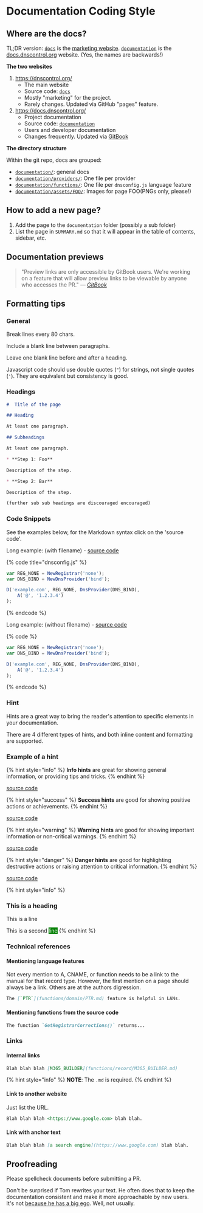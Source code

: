 # Documentation Coding Style

## Where are the docs?

TL;DR version: [`docs`](https://github.com/StackExchange/dnscontrol/tree/master/docs) is the [marketing website](https://dnscontrol.org). [`documentation`](https://github.com/StackExchange/dnscontrol/tree/master/documentation) is the [docs.dnscontrol.org](https://docs.dnscontrol.org/) website. (Yes, the names are backwards!)

**The two websites**

1. <https://dnscontrol.org/>
   * The main website
   * Source code: [`docs`](https://github.com/StackExchange/dnscontrol/tree/master/docs)
   * Mostly "marketing" for the project.
   * Rarely changes.  Updated via GitHub "pages" feature.
2. <https://docs.dnscontrol.org/>
   * Project documentation
   * Source code: [`documentation`](https://github.com/StackExchange/dnscontrol/tree/master/documentation)
   * Users and developer documentation
   * Changes frequently.  Updated via [GitBook](https://www.gitbook.com/)

**The directory structure**

Within the git repo, docs are grouped:

* [`documentation/`](https://github.com/StackExchange/dnscontrol/tree/master/documentation): general docs
* [`documentation/providers/`](https://github.com/StackExchange/dnscontrol/tree/master/documentation/providers/): One file per provider
* [`documentation/functions/`](https://github.com/StackExchange/dnscontrol/tree/master/documentation/functions/): One file per `dnsconfig.js` language feature
* [`documentation/assets/FOO/`](https://github.com/StackExchange/dnscontrol/tree/master/documentation/assets/): Images for page FOO(PNGs only, please!)

## How to add a new page?

1. Add the page to the `documentation` folder (possibly a sub folder)
2. List the page in `SUMMARY.md` so that it will appear in the table of contents, sidebar, etc.

## Documentation previews

> "Preview links are only accessible by GitBook users. We're working on a feature that will allow preview links to be viewable by anyone who accesses the PR." — _[GitBook](https://docs.gitbook.com/product-tour/git-sync/github-pull-request-preview#how-to-access-preview-links)_

## Formatting tips

### General

Break lines every 80 chars.

Include a blank line between paragraphs.

Leave one blank line before and after a heading.

Javascript code should use double quotes (`"`) for strings, not single quotes
(`'`).  They are equivalent but consistency is good.

### Headings

```markdown
#  Title of the page

## Heading

At least one paragraph.

## Subheadings

At least one paragraph.

* **Step 1: Foo**

Description of the step.

* **Step 2: Bar**

Description of the step.

(further sub sub headings are discouraged encouraged)
```

### Code Snippets

See the examples below, for the Markdown syntax click on the 'source code'.

Long example: (with filename) - [source code](markdown-examples/code/dnsconfig-code-example-with-filename.md?plain=1)

{% code title="dnsconfig.js" %}
```javascript
var REG_NONE = NewRegistrar('none');
var DNS_BIND = NewDnsProvider('bind');

D('example.com', REG_NONE, DnsProvider(DNS_BIND),
    A('@', '1.2.3.4')
);
```
{% endcode %}

Long example: (without filename) - [source code](markdown-examples/code/dnsconfig-code-example-without-filename.md?plain=1)

{% code %}
```javascript
var REG_NONE = NewRegistrar('none');
var DNS_BIND = NewDnsProvider('bind');

D('example.com', REG_NONE, DnsProvider(DNS_BIND),
    A('@', '1.2.3.4')
);
```
{% endcode %}

### Hint

Hints are a great way to bring the reader's attention to specific elements in your documentation.

There are 4 different types of hints, and both inline content and formatting are supported.

### Example of a hint

{% hint style="info" %}
**Info hints** are great for showing general information, or providing tips and tricks.
{% endhint %}

 [source code](markdown-examples/hint/hint-info.md?plain=1)

{% hint style="success" %}
**Success hints** are good for showing positive actions or achievements.
{% endhint %}

 [source code](markdown-examples/hint/hint-success.md?plain=1)

{% hint style="warning" %}
**Warning hints** are good for showing important information or non-critical warnings.
{% endhint %}

 [source code](markdown-examples/hint/hint-warning.md?plain=1)

{% hint style="danger" %}
**Danger hints** are good for highlighting destructive actions or raising attention to critical information.
{% endhint %}

 [source code](markdown-examples/hint/hint-danger.md?plain=1)

{% hint style="info" %}
### This is a heading

This is a line

This is a second <mark style="color:white;background-color:green;">line</mark>
{% endhint %}

### Technical references

#### Mentioning language features

Not every mention to A, CNAME, or function
needs to be a link to the manual for that record type.
However, the first mention on a page should always
be a link.  Others are at the authors digression.

```markdown
The [`PTR`](functions/domain/PTR.md) feature is helpful in LANs.
```

#### Mentioning functions from the source code

```markdown
The function `GetRegistrarCorrections()` returns...
```

### Links

#### Internal links

```markdown
Blah blah blah [M365_BUILDER](functions/record/M365_BUILDER.md)
```

{% hint style="info" %}
**NOTE**: The `.md` is required.
{% endhint %}

#### Link to another website

Just list the URL.

```markdown
Blah blah blah <https://www.google.com> blah blah.
```

#### Link with anchor text

```markdown
Blah blah blah [a search engine](https://www.google.com) blah blah.
```

## Proofreading

Please spellcheck documents before submitting a PR.

Don't be surprised if Tom rewrites your text.  He often does that to keep the
documentation consistent and make it more approachable by new users.  It's not
[because he has a big ego](https://www.amazon.com/stores/author/B004J0QIVM).
Well, not usually.

